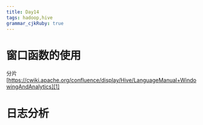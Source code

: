 ```yaml
---
title: Day14
tags: hadoop,hive
grammar_cjkRuby: true
---
```


# 窗口函数的使用
分片[https://cwiki.apache.org/confluence/display/Hive/LanguageManual+WindowingAndAnalytics][1]


# 日志分析


  [1]: https://cwiki.apache.org/confluence/display/Hive/LanguageManual+WindowingAndAnalytics